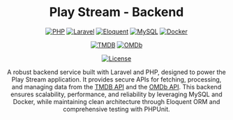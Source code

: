 <div align="center">

  # Play Stream - Backend
  
  [![PHP][php_badge]][php_url]
  [![Laravel][laravel_badge]][laravel_url]
  [![Eloquent][eloquent_badge]][eloquent_url]
  [![MySQL][mysql_badge]][mysql_url]
  [![Docker][docker_badge]][docker_url]

  [![TMDB][tmdb_badge]][tmdb_url]
  [![OMDb][omdb_badge]][omdb_url]
  
  [![License][license_badge]][license_url]
  
  A robust backend service built with Laravel and PHP, designed to power the Play Stream application.
It provides secure APIs for fetching, processing, and managing data from the [TMDB API](https://www.themoviedb.org/documentation/api) and the [OMDb API](https://www.omdbapi.com/).
This backend ensures scalability, performance, and reliability by leveraging MySQL and Docker, while maintaining clean architecture through Eloquent ORM and comprehensive testing with PHPUnit.

</div>

<!-- Author -->
[author]: https://github.com/rolando-r

<!-- Readme links -->
[php_badge]: https://img.shields.io/badge/PHP-8.4-8892BF?logo=php&logoColor=white&style=for-the-badge
[laravel_badge]: https://img.shields.io/badge/Laravel-12.0-FF2D20?logo=laravel&logoColor=white&style=for-the-badge
[eloquent_badge]: https://img.shields.io/badge/Eloquent%20ORM-12.0-84CB28?logo=laravel&logoColor=white&style=for-the-badge
[mysql_badge]: https://img.shields.io/badge/MySQL-9.4.0-4479A1?logo=mysql&logoColor=white&style=for-the-badge
[docker_badge]: https://img.shields.io/badge/Docker-27%20(latest)-2496ED?logo=docker&logoColor=white&style=for-the-badge
[phpunit_badge]: https://img.shields.io/badge/PHPUnit-12.3.0-000000?logo=phpunit&logoColor=white&style=for-the-badge

[tmdb_badge]: https://img.shields.io/badge/TMDB-API-blue?logo=themoviedatabase&style=for-the-badge
[omdb_badge]: https://img.shields.io/badge/OMDb-API-orange?style=for-the-badge

[license_badge]: https://img.shields.io/badge/License-All%20Rights%20Reserved-red?style=for-the-badge

<!-- URL Variables -->
[php_url]: https://www.php.net
[laravel_url]: https://laravel.com
[eloquent_url]: https://laravel.com/docs/eloquent
[mysql_url]: https://www.mysql.com
[docker_url]: https://www.docker.com

[tmdb_url]: https://www.themoviedb.org/documentation/api
[omdb_url]: https://www.omdbapi.com/

[license_url]: ./LICENSE
